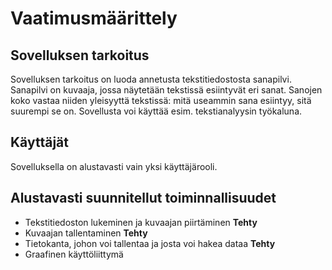 # Vaatimusmäärittely

## Sovelluksen tarkoitus
Sovelluksen tarkoitus on luoda annetusta tekstitiedostosta sanapilvi.
Sanapilvi on kuvaaja, jossa näytetään tekstissä esiintyvät eri sanat.
Sanojen koko vastaa niiden yleisyyttä tekstissä: mitä useammin sana esiintyy,
sitä suurempi se on. Sovellusta voi käyttää esim. tekstianalyysin työkaluna.

## Käyttäjät
Sovelluksella on alustavasti vain yksi käyttäjärooli. 

## Alustavasti suunnitellut toiminnallisuudet
* Tekstitiedoston lukeminen ja kuvaajan piirtäminen **Tehty**
* Kuvaajan tallentaminen **Tehty**
* Tietokanta, johon voi tallentaa ja josta voi hakea dataa **Tehty**
* Graafinen käyttöliittymä


